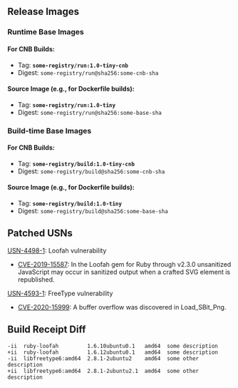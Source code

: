 ## Release Images

### Runtime Base Images

#### For CNB Builds:
- Tag: **`some-registry/run:1.0-tiny-cnb`**
- Digest: `some-registry/run@sha256:some-cnb-sha`

#### Source Image (e.g., for Dockerfile builds):
- Tag: **`some-registry/run:1.0-tiny`**
- Digest: `some-registry/run@sha256:some-base-sha`

### Build-time Base Images

#### For CNB Builds:
- Tag: **`some-registry/build:1.0-tiny-cnb`**
- Digest: `some-registry/build@sha256:some-cnb-sha`

#### Source Image (e.g., for Dockerfile builds):
- Tag: **`some-registry/build:1.0-tiny`**
- Digest: `some-registry/build@sha256:some-base-sha`
## Patched USNs
[USN-4498-1](https://ubuntu.com/security/notices/USN-4498-1):  Loofah vulnerability
* [CVE-2019-15587](https://people.canonical.com/~ubuntu-security/cve/CVE-2019-15587): In the Loofah gem for Ruby through v2.3.0 unsanitized JavaScript may occur in sanitized output when a crafted SVG element is republished.

[USN-4593-1](https://ubuntu.com/security/notices/USN-4593-1):  FreeType vulnerability
* [CVE-2020-15999](https://people.canonical.com/~ubuntu-security/cve/CVE-2020-15999): A buffer overflow was discovered in Load_SBit_Png.

## Build Receipt Diff
```
-ii  ruby-loofah         1.6.10ubuntu0.1   amd64  some description
+ii  ruby-loofah         1.6.12ubuntu0.1   amd64  some description
-ii  libfreetype6:amd64  2.8.1-2ubuntu2    amd64  some other description
+ii  libfreetype6:amd64  2.8.1-2ubuntu2.1  amd64  some other description
```
